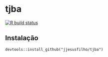 
<!-- README.md is generated from README.Rmd. Please edit that file -->

# tjba

<!-- badges: start -->

[![R build
status](https://github.com/jjesusfilho/tjba/workflows/R-CMD-check/badge.svg)](https://github.com/jjesusfilho/tjba/actions)
<!-- badges: end -->

## Instalação

    devtools::install_github("jjesusfilho/tjba")

